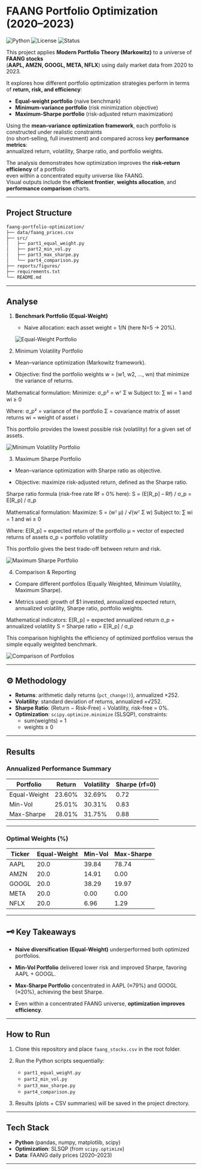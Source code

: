 # FAANG Portfolio Optimization (2020–2023)

![Python](https://img.shields.io/badge/Python-3.10%2B-blue)
![License](https://img.shields.io/badge/License-MIT-green)
![Status](https://img.shields.io/badge/Status-Completed-success)

This project applies **Modern Portfolio Theory (Markowitz)** to a universe of **FAANG stocks**  
(**AAPL, AMZN, GOOGL, META, NFLX**) using daily market data from 2020 to 2023.

It explores how different portfolio optimization strategies perform in terms of **return, risk, and efficiency**:
- **Equal-weight portfolio** (naive benchmark)  
- **Minimum-variance portfolio** (risk minimization objective)  
- **Maximum-Sharpe portfolio** (risk-adjusted return maximization)

Using the **mean–variance optimization framework**, each portfolio is constructed under realistic constraints  
(no short-selling, full investment) and compared across key **performance metrics**:  
annualized return, volatility, Sharpe ratio, and portfolio weights.

The analysis demonstrates how optimization improves the **risk–return efficiency** of a portfolio  
even within a concentrated equity universe like FAANG.  
Visual outputs include the **efficient frontier**, **weights allocation**, and **performance comparison** charts.

---
## Project Structure 

```bash
faang-portfolio-optimization/
├── data/faang_prices.csv
├── src/
│   ├── part1_equal_weight.py
│   ├── part2_min_vol.py
│   ├── part3_max_sharpe.py
│   └── part4_comparison.py
├── reports/figures/
├── requirements.txt
└── README.md
```

---

## Analyse  


1. **Benchmark Portfolio (Equal-Weight)**
   - Naive allocation: each asset weight = 1/N (here N=5 → 20%).  
  

   ![Equal-Weight Portfolio](images/equal_weight.png)


2. Minimum Volatility Portfolio 
- Mean–variance optimization (Markowitz framework).

- Objective: find the portfolio weights w = (w1, w2, …, wn) that minimize the variance of returns.


Mathematical formulation:
Minimize:  σ_p² = wᵀ Σ w
Subject to: ∑ wi = 1  and  wi ≥ 0

Where:
σ_p² = variance of the portfolio
Σ = covariance matrix of asset returns
wi = weight of asset i

This portfolio provides the lowest possible risk (volatility) for a given set of assets.

![Minimum Volatility Portfolio](images/min_vol.png)


3. Maximum Sharpe Portfolio 
- Mean–variance optimization with Sharpe ratio as objective.

- Objective: maximize risk-adjusted return, defined as the Sharpe ratio.

Sharpe ratio formula (risk-free rate Rf = 0% here):
S = (E[R_p] – Rf) / σ_p  = E[R_p] / σ_p

Mathematical formulation:
Maximize:  S = (wᵀ μ) / √(wᵀ Σ w)
Subject to: ∑ wi = 1  and  wi ≥ 0

Where:
E[R_p] = expected return of the portfolio
μ = vector of expected returns of assets
σ_p = portfolio volatility

This portfolio gives the best trade-off between return and risk.

![Maximum Sharpe Portfolio](images/max_sharpe.png)


4. Comparison & Reporting 
- Compare different portfolios (Equally Weighted, Minimum Volatility, Maximum Sharpe).

- Metrics used: growth of $1 invested, annualized expected return, annualized volatility, Sharpe ratio, portfolio weights.


Mathematical indicators:
E[R_p] = expected annualized return
σ_p = annualized volatility
S = Sharpe ratio = E[R_p] / σ_p

This comparison highlights the efficiency of optimized portfolios versus the simple equally weighted benchmark.

![Comparison of Portfolios](images/comparison.png)


---

## ⚙️ Methodology 

- **Returns**: arithmetic daily returns (`pct_change()`), annualized ×252.  
- **Volatility**: standard deviation of returns, annualized ×√252.  
- **Sharpe Ratio**: (Return − Risk-Free) ÷ Volatility, risk-free = 0%.  
- **Optimization**: `scipy.optimize.minimize` (SLSQP), constraints:  
  - sum(weights) = 1
  - weights ≥ 0 

---

##  Results

### Annualized Performance Summary 

| Portfolio      | Return | Volatility | Sharpe (rf=0) |
|----------------|--------|------------|---------------|
| Equal-Weight   | 23.60% | 32.69%     | 0.72          |
| Min-Vol        | 25.01% | 30.31%     | 0.83          |
| Max-Sharpe     | 28.01% | 31.75%     | 0.88          |

---

### Optimal Weights (%) 

| Ticker | Equal-Weight | Min-Vol | Max-Sharpe |
|--------|--------------|---------|------------|
| AAPL   | 20.0         | 39.84   | 78.74      |
| AMZN   | 20.0         | 14.91   | 0.00       |
| GOOGL  | 20.0         | 38.29   | 19.97      |
| META   | 20.0         | 0.00    | 0.00       |
| NFLX   | 20.0         | 6.96    | 1.29       |

---

## 🗝️ Key Takeaways

- **Naive diversification (Equal-Weight)** underperformed both optimized portfolios.   

- **Min-Vol Portfolio** delivered lower risk and improved Sharpe, favoring AAPL + GOOGL.    

- **Max-Sharpe Portfolio** concentrated in AAPL (≈79%) and GOOGL (≈20%), achieving the best Sharpe.  

- Even within a concentrated FAANG universe, **optimization improves efficiency**.   

---

##  How to Run

1. Clone this repository and place `faang_stocks.csv` in the root folder.  

2. Run the Python scripts sequentially:  
   - `part1_equal_weight.py`  
   - `part2_min_vol.py`  
   - `part3_max_sharpe.py`  
   - `part4_comparison.py`  

3. Results (plots + CSV summaries) will be saved in the project directory.    

---

## Tech Stack 

- **Python** (pandas, numpy, matplotlib, scipy)  
- **Optimization**: SLSQP (from `scipy.optimize`)  
- **Data**: FAANG daily prices (2020–2023)  



---



